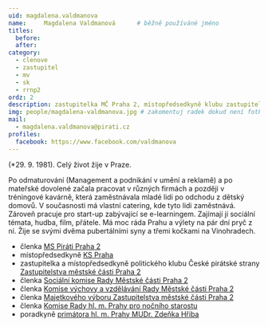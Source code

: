 ```yaml
---
uid: magdalena.valdmanova
name:     Magdalena Valdmanová  	# běžně používáné jméno
titles:
  before: 
  after: 
category:
  - clenove
  - zastupitel
  - mv
  - sk
  - rrnp2
ordz: 2
description: zastupitelka MČ Praha 2, místopředsedkyně klubu zastupitelů Pirátů MČ Praha 2, místopředsedkyně KS Praha
img: people/magdalena-valdmanova.jpg # zakomentuj radek dokud není fotka
mail:
  - magdalena.valdmanova@pirati.cz
profiles: 
  facebook: https://www.facebook.com/valdmanova
---
```


(*29. 9. 1981). Celý život žije v Praze.

Po odmaturování (Management a podnikání v umění a reklamě) a po mateřské dovolené začala pracovat v různých firmách a později v tréningové kavárně, která zaměstnávala mladé lidi po odchodu z dětský domovů. V současnosti má vlastní catering, kde tyto lidi zaměstnává. Zároveň pracuje pro start-up zabývající se e-learningem.
Zajímají jí sociální témata, hudba, film, přátele. Má moc ráda Prahu a výlety na pár dní pryč z ní.
Žije se svými dvěma pubertálními syny a třemi kočkami na Vinohradech.


* členka [MS Piráti Praha 2](http://praha2.pirati.cz)
* místopředsedkyně [KS Praha](http://praha.pirati.cz)
* zastupitelka a místopředsedkyně politického klubu České pirátské strany [Zastupitelstva městské části Praha 2](http://urad.praha2.cz/Zastupitelstvo-MC-seznam)
* členka [Sociální komise Rady Městské části Praha 2](http://urad.praha2.cz/Socialni-komise)
* členka [Komise výchovy a vzdělávání Rady Městské části Praha 2](http://urad.praha2.cz/Komise-vychovy-a-vzdelavani)
* členka [Majetkového výboru Zastupitelstva městské části Praha 2](http://urad.praha2.cz/Majetkovy-vybor)
* členka [Komise Rady hl. m. Prahy pro nočního starostu](http://www.praha.eu/jnp/cz/o_meste/primator_a_volene_organy/rada/komise_rady/index.html?commissionId=33998)
* poradkyně [primátora hl. m. Prahy MUDr. Zdeňka Hřiba](http://www.praha.eu/jnp/cz/o_meste/magistrat/odbory/index.html?departmentId=1151)

